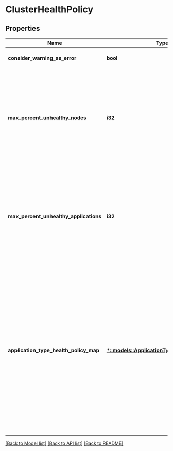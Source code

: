 # ClusterHealthPolicy

## Properties
Name | Type | Description | Notes
------------ | ------------- | ------------- | -------------
**consider_warning_as_error** | **bool** | Indicates whether warnings are treated with the same severity as errors. | [optional] [default to null]
**max_percent_unhealthy_nodes** | **i32** | The maximum allowed percentage of unhealthy nodes before reporting an error. For example, to allow 10% of nodes to be unhealthy, this value would be 10.  The percentage represents the maximum tolerated percentage of nodes that can be unhealthy before the cluster is considered in error. If the percentage is respected but there is at least one unhealthy node, the health is evaluated as Warning. The percentage is calculated by dividing the number of unhealthy nodes over the total number of nodes in the cluster. The computation rounds up to tolerate one failure on small numbers of nodes. Default percentage is zero.  In large clusters, some nodes will always be down or out for repairs, so this percentage should be configured to tolerate that. | [optional] [default to null]
**max_percent_unhealthy_applications** | **i32** | The maximum allowed percentage of unhealthy applications before reporting an error. For example, to allow 10% of applications to be unhealthy, this value would be 10.  The percentage represents the maximum tolerated percentage of applications that can be unhealthy before the cluster is considered in error. If the percentage is respected but there is at least one unhealthy application, the health is evaluated as Warning. This is calculated by dividing the number of unhealthy applications over the total number of application instances in the cluster, excluding applications of application types that are included in the ApplicationTypeHealthPolicyMap. The computation rounds up to tolerate one failure on small numbers of applications. Default percentage is zero. | [optional] [default to null]
**application_type_health_policy_map** | [***::models::ApplicationTypeHealthPolicyMap**](ApplicationTypeHealthPolicyMap.md) | Defines a map with max percentage unhealthy applications for specific application types. Each entry specifies as key the application type name and as value an integer that represents the MaxPercentUnhealthyApplications percentage used to evaluate the applications of the specified application type.  The application type health policy map can be used during cluster health evaluation to describe special application types. The application types included in the map are evaluated against the percentage specified in the map, and not with the global MaxPercentUnhealthyApplications defined in the cluster health policy. The applications of application types specified in the map are not counted against the global pool of applications. For example, if some applications of a type are critical, the cluster administrator can add an entry to the map for that application type and assign it a value of 0% (that is, do not tolerate any failures). All other applications can be evaluated with MaxPercentUnhealthyApplications set to 20% to tolerate some failures out of the thousands of application instances. The application type health policy map is used only if the cluster manifest enables application type health evaluation using the configuration entry for HealthManager/EnableApplicationTypeHealthEvaluation. | [optional] [default to null]

[[Back to Model list]](../README.md#documentation-for-models) [[Back to API list]](../README.md#documentation-for-api-endpoints) [[Back to README]](../README.md)


